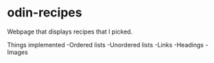 # odin-recipes
Webpage that displays recipes that I picked. 

Things implemented
-Ordered lists
-Unordered lists
-Links
-Headings
-Images